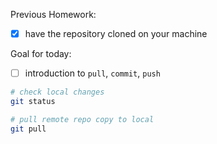 Previous Homework:
- [x] have the repository cloned on your machine

Goal for today:
- [ ] introduction to `pull`, `commit`, `push`

```sh
# check local changes
git status

# pull remote repo copy to local
git pull
```